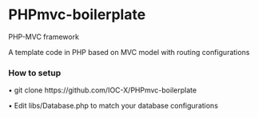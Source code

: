 # PHPmvc-boilerplate
PHP-MVC framework
<p> A template code in PHP based on MVC model with routing configurations </p>
<h3> How to setup </h3>
<p> • git clone https://github.com/IOC-X/PHPmvc-boilerplate </p>
<p> • Edit libs/Database.php to match your database configurations </p>
